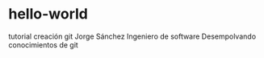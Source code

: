 # hello-world
tutorial creación git
Jorge Sánchez
Ingeniero de software
Desempolvando conocimientos de git
